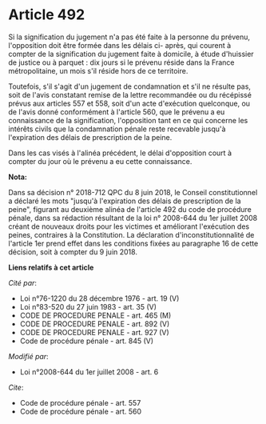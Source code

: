 # Article 492

Si la signification du jugement n'a pas été faite à la personne du prévenu, l'opposition doit être formée dans les délais ci-
après, qui courent à compter de la signification du jugement faite à domicile, à étude d'huissier de justice ou à parquet :
dix jours si le prévenu réside dans la France métropolitaine, un mois s'il réside hors de ce territoire. 

Toutefois, s'il s'agit d'un jugement de condamnation et s'il ne résulte pas, soit de l'avis constatant remise de la lettre
recommandée ou du récépissé prévus aux articles 557 et 558, soit d'un acte d'exécution quelconque, ou de l'avis donné
conformément à l'article 560, que le prévenu a eu connaissance de la signification, l'opposition tant en ce qui concerne les
intérêts civils que la condamnation pénale reste recevable jusqu'à l'expiration des délais de prescription de la peine. 

Dans les cas visés à l'alinéa précédent, le délai d'opposition court à compter du jour où le prévenu a eu cette connaissance.

**Nota:**

Dans sa décision n° 2018-712 QPC du 8 juin 2018, le Conseil constitutionnel a déclaré les mots "jusqu'à l'expiration des
délais de prescription de la peine", figurant au deuxième alinéa de l'article 492 du code de procédure pénale, dans sa
rédaction résultant de la loi n° 2008-644 du 1er juillet 2008 créant de nouveaux droits pour les victimes et améliorant
l'exécution des peines, contraires à la Constitution. La déclaration d'inconstitutionnalité de l'article 1er prend effet dans
les conditions fixées au paragraphe 16 de cette décision, soit à compter du 9 juin 2018.

**Liens relatifs à cet article**

_Cité par_:

  - Loi n°76-1220 du 28 décembre 1976 - art. 19 (V)
  - Loi n°83-520 du 27 juin 1983 - art. 35 (V)
  - CODE DE PROCEDURE PENALE - art. 465 (M)
  - CODE DE PROCEDURE PENALE - art. 892 (V)
  - CODE DE PROCEDURE PENALE - art. 927 (V)
  - Code de procédure pénale - art. 845 (V)

_Modifié par_:

  - Loi n°2008-644 du 1er juillet 2008 - art. 6

_Cite_:

  - Code de procédure pénale - art. 557
  - Code de procédure pénale - art. 560
